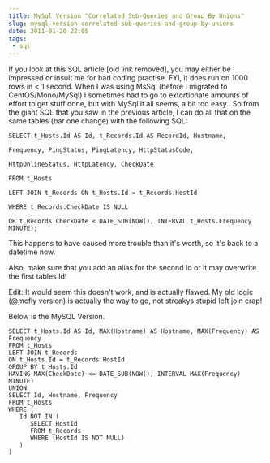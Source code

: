 ---title: MySql Version "Correlated Sub-Queries and Group By Unions"slug: mysql-version-correlated-sub-queries-and-group-by-unionsdate: 2011-01-20 22:05tags:  - sql---If you look at this SQL article [old link removed], you may either be impressed or insult me for bad coding practise. FYI, it does run on 1000 rows in < 1 second. When I was using MsSql (before I migrated to CentOS/Mono/MySql) I sometimes had to go to extortionate amounts of effort to get stuff done, but with MySql it all seems, a bit too easy.. So from the giant SQL that you saw in the previous article, I can do all that on the same tables (bar one change) with the following SQL:

    SELECT t_Hosts.Id AS Id, t_Records.Id AS RecordId, Hostname, 
     
    Frequency, PingStatus, PingLatency, HttpStatusCode, 
     
    HttpOnlineStatus, HttpLatency, CheckDate
     
    FROM t_Hosts 
     
    LEFT JOIN t_Records ON t_Hosts.Id = t_Records.HostId
     
    WHERE t_Records.CheckDate IS NULL
     
    OR t_Records.CheckDate < DATE_SUB(NOW(), INTERVAL t_Hosts.Frequency MINUTE);

This happens to have caused more trouble than it's worth, so it's back to a datetime now.

Also, make sure that you add an alias for the second Id or it may overwrite the first tables Id!

Edit: It would seem this doesn't work, and is actually flawed. My old logic (@mcfly version) is actually the way to go, not streakys stupid left join crap!

Below is the MySQL Version.

    SELECT t_Hosts.Id AS Id, MAX(Hostname) AS Hostname, MAX(Frequency) AS Frequency
    FROM t_Hosts
    LEFT JOIN t_Records
    ON t_Hosts.Id = t_Records.HostId 
    GROUP BY t_Hosts.Id
    HAVING MAX(CheckDate) <= DATE_SUB(NOW(), INTERVAL MAX(Frequency) MINUTE)
    UNION
    SELECT Id, Hostname, Frequency
    FROM t_Hosts
    WHERE (
       Id NOT IN (
          SELECT HostId
          FROM t_Records
          WHERE (HostId IS NOT NULL)
       )
    )